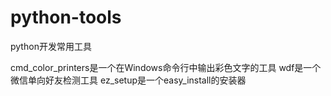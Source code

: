 # python-tools
python开发常用工具

cmd_color_printers是一个在Windows命令行中输出彩色文字的工具
wdf是一个微信单向好友检测工具
ez_setup是一个easy_install的安装器
